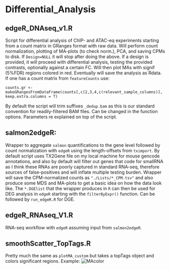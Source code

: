 # Differential_Analysis

## edgeR_DNAseq_v1.R
Script for differential analysis of ChIP- and ATAC-eq experiments starting from a count matrix in GRanges format with raw data.
Will perform count normalization, plotting of MA-plots (to check norm.), PCA, and saving CPMs to disk.
If `Design=NULL` it will stop after doing the above. If a design is provided, it will proceed with differential analysis,
testing the provided contrasts, optionally against a certain FC. Will then plot MAs with signif (5%FDR) regions colored in red.
Eventually will save the analysis as Rdata.
If one has a count matrix from `featureCounts` use:

`counts.gr <- makeGRangesFromDataFrame(counts[,c(2,3,4,c(relevant_sample_columns)], keep.extra.columns = T)`

By default the script will trim suffixes `_dedup.bam` as this is our standard convention for readily-filtered BAM files.
Can be changed in the function options. Parameters re explained on top of the script.

## salmon2edgeR:
Wrapper to aggregate `salmon` quantifications to the gene level followed by count normalization with `edgeR` using the length-offsets from `tximport`. By default script uses TX2Gene file on my local machine for mouse gencode annotations, and also by default will filter out genes that code for smallRNA as I think these RNAs are poorly captured in standard RNA-seq, therefore sources of false-positives and will inflate multiple testing burden. Wrapper will save the CPM-normalized counts as `"./Lists/*_CPM.tsv"` and also produce some MDS and MA-plots to get a basic idea on how the data look like. The `*.DGElist` that the wrapper produces in `R` can then be used for DEG analysis in `edgeR` starting with the `filterByExpr()` function. Can be followed by `run_edgeR.R` for DGE.

## edgeR_RNAseq_V1.R
RNA-seq workflow with `edgeR` assuming input from `salmon2edgeR`.

## smoothScatter_TopTags.R
Pretty much the same as `plotMA_custom` but takes a topTags object and colors significant regions. 
Example:
![MAcolor](https://i.ibb.co/ccDytB7/Screen-Shot-2019-05-29-at-19-31-33.png)



